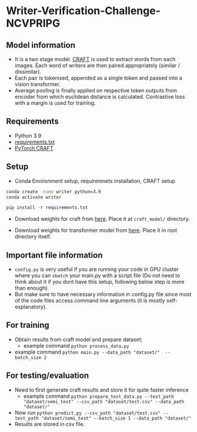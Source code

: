# Writer-Verification-Challenge-NCVPRIPG

## Model information
- It is a two stage model. [CRAFT](https://github.com/clovaai/CRAFT-pytorch) is used to extract words from each images. Each word of writers are then paired appropriately (similar / dissimilar). 
- Each pair is tokenised, appended as a single token and passed into a vision transformer. 
- Average pooling is finally applied on respective token outputs from encoder from which euclidean distance is calculated. Contrastive loss with a margin is used for training.

## Requirements
- Python 3.9
- [requirements.txt]()
- [PyTorch CRAFT](https://github.com/clovaai/CRAFT-pytorch)

## Setup
- Conda Environment setup, requiremnets installation, CRAFT setup
```bash
conda create -name writer python=3.9
conda activate writer
```
```python
pip install -r requirements.txt
```
- Download weights for craft from [here](https://drive.google.com/open?id=1Jk4eGD7crsqCCg9C9VjCLkMN3ze8kutZ). Place it at `craft_model/` directory.

- Download weights for transformer model from [here](https://drive.google.com/file/d/1hhP92cN1I_KxRkyq8ChttRL3NOvtEa-v/view?usp=sharing). Place it in root directory itself.

## Important file information
- `config.py` is very useful if you are running your code in GPU cluster where you can `sbatch` your main.py with a script file (Do not need to think about it if you dont have this setup, following below step is more than enough).
- But make sure to have necessary information in config.py file since most of the code files access command line arguments (it is mostly self-explanatory). 

## For training
- Obtain results from craft model and prepare dataset;
    - example command `python process_data.py` 
- example command `python main.py --data_path "dataset/"  --batch_size 2`

## For testing/evaluation
- Need to first generate craft results and store it for quite faster inference
    - example command `python prepare_test_data.py --test_path "dataset/semi_test" --csv_path "dataset/test.csv" --data_path "dataset/"`
- Now run `python predict.py --csv_path "dataset/test.csv" --test_path "dataset/semi_test" --batch_size 1 --data_path "dataset/"`
- Results are stored in csv file.